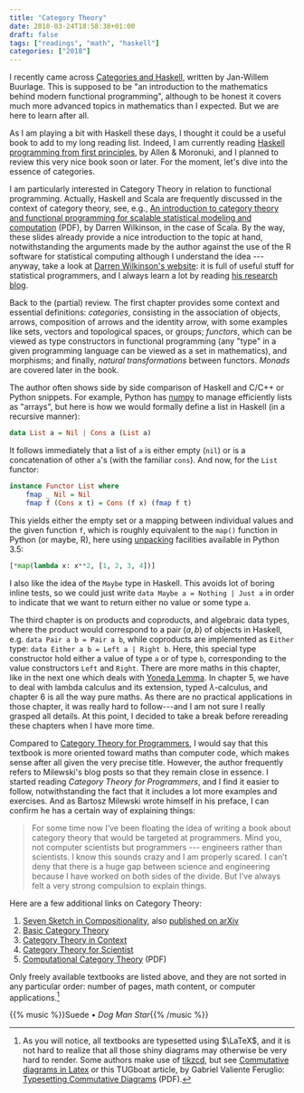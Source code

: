 ```yaml
---
title: "Category Theory"
date: 2018-03-24T18:58:38+01:00
draft: false
tags: ["readings", "math", "haskell"]
categories: ["2018"]
---
```


I recently came across [Categories and Haskell]( https://github.com/jwbuurlage/category-theory-programmers), written by Jan-Willem Buurlage. This is supposed to be "an introduction to the mathematics behind modern functional programming", although to be honest it covers much more advanced topics in mathematics than I expected. But we are here to learn after all.

As I am playing a bit with Haskell these days, I thought it could be a useful book to add to my long reading list. Indeed, I am currently reading [Haskell programming from first principles](http://haskellbook.com), by Allen & Moronuki, and I planned to review this very nice book soon or later. For the moment, let's dive into the essence of categories.

I am particularly interested in Category Theory in relation to functional programming. Actually, Haskell and Scala are frequently discussed in the context of category theory, see, e.g., [An introduction to category theory and functional programming for scalable statistical modeling and computation](http://www.mas.ncl.ac.uk/~ndjw1/docs/djw-ctfp.pdf) (PDF), by Darren Wilkinson, in the case of Scala. By the way, these slides already provide a nice introduction to the topic at hand, notwithstanding the arguments made by the author against the use of the R software for statistical computing although I understand the idea --- anyway, take a look at [Darren Wilkinson's website](https://www.staff.ncl.ac.uk/d.j.wilkinson/): it is full of useful stuff for statistical programmers, and I always learn a lot by reading [his research blog](https://darrenjw.wordpress.com).

Back to the (partial) review. The first chapter provides some context and essential definitions: *categories*, consisting in the association of objects, arrows, composition of arrows and the identity arrow, with some examples like sets, vectors and topological spaces, or groups; *functors*, which can be viewed as type constructors in functional programming (any "type" in a given programming language can be viewed as a set in mathematics), and morphisms; and finally, *natural transformations* between functors. *Monads* are covered later in the book.

The author often shows side by side comparison of Haskell and C/C++ or Python snippets. For example, Python has [numpy](http://www.numpy.org) to manage efficiently lists as "arrays", but here is how we would formally define a list in Haskell (in a recursive manner):

```haskell
data List a = Nil | Cons a (List a)
```

It follows immediately that a list of `a` is either empty (`nil`) or is a concatenation of other `a`'s (with the familiar `cons`). And now, for the `List` functor:

```haskell
instance Functor List where
    fmap _ Nil = Nil
    fmap f (Cons x t) = Cons (f x) (fmap f t)
```

This yields either the empty set or a mapping between individual values and the given function `f`, which is roughly equivalent to the `map()` function in Python (or maybe, R), here using [unpacking](https://www.python.org/dev/peps/pep-0448/) facilities available in Python 3.5:

```python
[*map(lambda x: x**2, [1, 2, 3, 4])]
```

I also like the idea of the `Maybe` type in Haskell. This avoids lot of boring inline tests, so we could just write `data Maybe a = Nothing | Just a` in order to indicate that we want to return either no value or some type `a`.

The third chapter is on products and coproducts, and algebraic data types, where the product would correspond to a pair $(a,b)$ of objects in Haskell, e.g. `data Pair a b = Pair a b`, while coproducts are implemented as `Either` type: `data Either a b = Left a | Right b`. Here, this special type constructor hold either a value of type `a` or of type `b`, corresponding to the value constructors `Left` and `Right`. There are more maths in this chapter, like in the next one which deals with [Yoneda Lemma](https://en.wikipedia.org/wiki/Yoneda_lemma). In chapter 5, we have to deal with lambda calculus and its extension, typed $\lambda$-calculus, and chapter 6 is all the way pure maths. As there are no practical applications in those chapter, it was really hard to follow---and I am not sure I really grasped all details. At this point, I decided to take a break before rereading these chapters when I have more time.

Compared to [Category Theory for Programmers](https://github.com/hmemcpy/milewski-ctfp-pdf), I would say that this textbook is more oriented toward maths than computer code, which makes sense after all given the very precise title. However, the author frequently refers to Milewski's blog posts so that they remain close in essence. I started reading *Category Theory for Programmers*, and I find it easier to follow, notwithstanding the fact that it includes a lot more examples and exercises. And as Bartosz Milewski wrote himself in his preface, I can confirm he has a certain way of explaining things:

> For some time now I’ve been floating the idea of writing a book about category theory that would be targeted at programmers. Mind you, not computer scientists but programmers --- engineers rather than scientists. I know this sounds crazy and I am properly scared. I can’t deny that there is a huge gap between science and engineering because I have worked on both sides of the divide. But I’ve always felt a very strong compulsion to explain things.

Here are a few additional links on Category Theory:

1. [Seven Sketch in Compositionality](http://math.mit.edu/~dspivak/teaching/sp18/), also [published on arXiv](https://arxiv.org/pdf/1803.05316)
2. [Basic Category Theory](https://arxiv.org/abs/1612.09375)
3. [Category Theory in Context](http://www.math.jhu.edu/~eriehl/)
4. [Category Theory for Scientist](http://math.mit.edu/~dspivak/)
5. [Computational Category Theory](http://www.cs.man.ac.uk/~david/categories/book/book.pdf) (PDF)

Only freely available textbooks are listed above, and they are not sorted in any particular order: number of pages, math content, or computer applications.[^1]

{{% music %}}Suede • *Dog Man Star*{{% /music %}}

[^1]: As you will notice, all textbooks are typesetted using $\LaTeX$, and it is not hard to realize that all those shiny diagrams may otherwise be very hard to render. Some authors make use of [tikzcd](https://ctan.org/pkg/tikz-cd), but see [Commutative diagrams in Latex](http://cat.boffosocko.com/2015/05/commutative-diagrams-in-latex/) or this TUGboat article, by Gabriel Valiente Feruglio: [Typesetting Commutative Diagrams](https://www.tug.org/TUGboat/tb15-4/tb45vali.pdf) (PDF).
